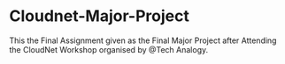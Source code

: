 # Cloudnet-Major-Project
This the Final Assignment given as the Final Major Project after Attending the CloudNet Workshop organised by @Tech Analogy. 
